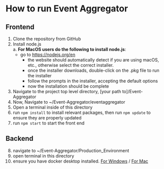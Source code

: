 # How to run Event Aggregator
## Frontend
1. Clone the repository from GitHub
2. Install node.js\
    a. **For MacOS users do the following to install node.js**:
   	- go to https://nodejs.org/en
	  - the website should automatically detect if you are using macOS, etc., otherwise select the correct installer.
	  - once the installer downloads, double-click on the .pkg file to run the installer
	  - follow the prompts in the installer, accepting the default options
	  - now the installation should be complete
4. Navigate to the project top level directory, [your path to]/Event-Aggregator
5. Now, Navigate to ~/Event-Aggregator/eventaggregator
6. Open a terminal inside of this directory
7. run `npm install` to install relevant packages, then run `npm update` to ensure they are properly updated
8. run  `npm start` to start the front end
## Backend
8. navigate to ~/Event-Aggregator/Production_Environment
9. open terminal in this directory
10. ensure you have docker desktop installed. [For Windows](https://docs.docker.com/desktop/setup/install/windows-install/) / [For Mac](https://docs.docker.com/desktop/setup/install/mac-install/)
